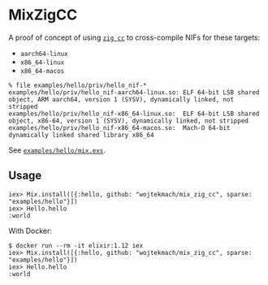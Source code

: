 # MixZigCC

A proof of concept of using [`zig cc`](https://andrewkelley.me/post/zig-cc-powerful-drop-in-replacement-gcc-clang.html) to cross-compile NIFs for these targets:

- `aarch64-linux`
- `x86_64-linux`
- `x86_64-macos`

```
% file examples/hello/priv/hello_nif-*
examples/hello/priv/hello_nif-aarch64-linux.so: ELF 64-bit LSB shared object, ARM aarch64, version 1 (SYSV), dynamically linked, not stripped
examples/hello/priv/hello_nif-x86_64-linux.so:  ELF 64-bit LSB shared object, x86-64, version 1 (SYSV), dynamically linked, not stripped
examples/hello/priv/hello_nif-x86_64-macos.so:  Mach-O 64-bit dynamically linked shared library x86_64
```

See [`examples/hello/mix.exs`](examples/hello/mix.exs).

## Usage

    iex> Mix.install([{:hello, github: "wojtekmach/mix_zig_cc", sparse: "examples/hello"}])
    iex> Hello.hello
    :world

With Docker:

    $ docker run --rm -it elixir:1.12 iex
    iex> Mix.install([{:hello, github: "wojtekmach/mix_zig_cc", sparse: "examples/hello"}])
    iex> Hello.hello
    :world
